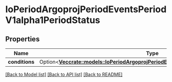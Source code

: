 # IoPeriodArgoprojPeriodEventsPeriodV1alpha1PeriodStatus

## Properties

Name | Type | Description | Notes
------------ | ------------- | ------------- | -------------
**conditions** | Option<[**Vec<crate::models::IoPeriodArgoprojPeriodEventsPeriodV1alpha1PeriodCondition>**](io.argoproj.events.v1alpha1.Condition.md)> |  | [optional]

[[Back to Model list]](../README.md#documentation-for-models) [[Back to API list]](../README.md#documentation-for-api-endpoints) [[Back to README]](../README.md)


